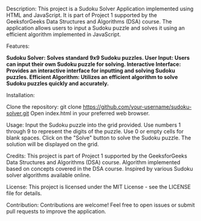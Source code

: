 Description:
This project is a Sudoku Solver Application implemented using HTML and JavaScript. It is part of Project 1 supported by the GeeksforGeeks Data Structures and Algorithms (DSA) course. The application allows users to input a Sudoku puzzle and solves it using an efficient algorithm implemented in JavaScript.

Features:

**Sudoku Solver: Solves standard 9x9 Sudoku puzzles.
User Input: Users can input their own Sudoku puzzle for solving.
Interactive Interface: Provides an interactive interface for inputting and solving Sudoku puzzles.
Efficient Algorithm: Utilizes an efficient algorithm to solve Sudoku puzzles quickly and accurately.**


Installation:


Clone the repository: git clone https://github.com/your-username/sudoku-solver.git
Open index.html in your preferred web browser.


Usage:
Input the Sudoku puzzle into the grid provided. Use numbers 1 through 9 to represent the digits of the puzzle. Use 0 or empty cells for blank spaces.
Click on the "Solve" button to solve the Sudoku puzzle.
The solution will be displayed on the grid.

Credits:
This project is part of Project 1 supported by the GeeksforGeeks Data Structures and Algorithms (DSA) course.
Algorithm implemented based on concepts covered in the DSA course.
Inspired by various Sudoku solver algorithms available online.


License:
This project is licensed under the MIT License - see the LICENSE file for details.

Contribution:
Contributions are welcome! Feel free to open issues or submit pull requests to improve the application.

